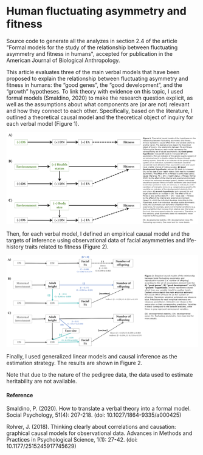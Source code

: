 # Human fluctuating asymmetry and fitness

Source code to generate all the analyzes in section 2.4 of the article "Formal models for the study of the relationship between fluctuating asymmetry and fitness in humans", accepted for publication in the American Journal of Biological Anthropology.

This article evaluates three of the main verbal models that have been proposed to explain the relationship between fluctuating asymmetry and fitness in humans: the “good genes”, the “good development”, and the “growth” hypotheses. To link theory with evidence on this topic, I used formal models (Smaldino, 2020) to make the research question explicit, as well as the assumptions about what components are (or are not) relevant and how they connect to each other. Specifically, based on the literature, I outlined a theoretical causal model and the theoretical object of inquiry for each verbal model (Figure 1). 

![This is an image](https://github.com/arodifr/FA_fitness/blob/main/Fig1_text.png)


Then, for each verbal model, I defined an empirical causal model and the targets of inference using observational data of facial asymmetries and life-history traits related to fitness (Figure 2).  

![This is an image](https://github.com/arodifr/FA_fitness/blob/main/Fig2_text.png)

Finally, I used generalized linear models and causal inference as the estimation strategy. The results are shown in Figure 2.

Note that due to the nature of the pedigree data, the data used to estimate heritability are not available.  



#### Reference
Smaldino, P. (2020). How to translate a verbal theory into a formal model. Social Psychology,
51(4): 207-218. (doi: 10.1027/1864-9335/a000425)

Rohrer, J. (2018). Thinking clearly about correlations and causation: graphical causal models for
observational data. Advances in Methods and Practices in Psychological Science, 1(1): 27-42. (doi:
10.1177/2515245917745629)

